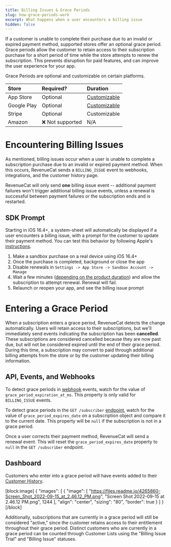 ```yaml
---
title: Billing Issues & Grace Periods
slug: how-grace-periods-work
excerpt: What happens when a user encounters a billing issue
hidden: false
---
```

If a customer is unable to complete their purchase due to an invalid or expired payment method, supported stores offer an optional grace period. Grace periods allow the customer to retain access to their subscription purchase for a short period of time while the store attempts to renew the subscription. This prevents disruption for paid features, and can improve the user experience for your app.

Grace Periods are optional and customizable on certain platforms.

| Store       | Required?       | Duration                                                                                                                                             |
| :---------- | :-------------- | :--------------------------------------------------------------------------------------------------------------------------------------------------- |
| App Store   | Optional        | [Customizable](https://developer.apple.com/help/app-store-connect/manage-subscriptions/enable-billing-grace-period-for-auto-renewable-subscriptions) |
| Google Play | Optional        | [Customizable](https://developer.android.com/google/play/billing/subscriptions)                                                                      |
| Stripe      | Optional        | Customizable                                                                                                                                         |
| Amazon      | ❌ Not supported | N/A          |

# Encountering Billing Issues

As mentioned, billing issues occur when a user is unable to complete a subscription purchase due to an invalid or expired payment method. When this occurs, RevenueCat sends a `BILLING_ISSUE` event to webhooks, integrations, and the customer history page.

RevenueCat will only send **one** billing issue event -- additional payment failures won't trigger additional billing issue events, unless a renewal is successful between payment failures or the subscription ends and is restarted. 

## SDK Prompt

Starting in iOS 16.4+, a system-sheet will automatically be displayed if a user encounters a billing issue, with a prompt for the customer to update their payment method. You can test this behavior by following Apple's [instructions](https://developer.apple.com/documentation/storekit/in-app_purchase/testing_in-app_purchases_with_sandbox/testing_failing_subscription_renewals_and_in-app_purchases#4182397). 

1. Make a sandbox purchase on a real device using iOS 16.4+
2. Once the purchase is completed, background or close the app
3. Disable renewals in `Settings -> App Store -> Sandbox Account -> Manage`
4. Wait a few minutes ([depending on the product duration](https://www.revenuecat.com/blog/engineering/the-ultimate-guide-to-subscription-testing-on-ios/#h-subscription-renewal-rates-in-the-developer-sandbox)) and allow the subscription to attempt renewal. Renewal will fail.
5. Relaunch or reopen your app, and see the billing issue prompt

# Entering a Grace Period

When a subscription enters a grace period, RevenueCat detects the change automatically. Users will retain access to their subscriptions, but we'll immediately send events indicating the subscription has been **cancelled**. These subscriptions are considered cancelled because they are now past due, but will not be considered expired until the end of their grace period. During this time, a subscription may convert to paid through additional billing attempts from the store or by the customer updating their billing information.

## API, Events, and Webhooks

To detect grace periods in [webhook](doc:webhooks) events, watch for the value of `grace_period_expiration_at_ms`. This property is only valid for `BILLING_ISSUE` events.

To detect grace periods in the `GET /subscriber` [endpoint](https://www.revenuecat.com/reference/subscribers), watch for the value of `grace_period_expires_date` on a subscription object and compare it to the current date. This property will be `null` if the subscription is not in a grace period.

Once a user corrects their payment method, RevenueCat will send a renewal event. This will reset the `grace_period_expires_date` property to `null` in the `GET /subscriber` endpoint.

## Dashboard

Customers who enter into a grace period will have events added to their [Customer History](doc:customers).

[block:image]
{
  "images": [
    {
      "image": [
        "https://files.readme.io/4265860-Screen_Shot_2022-09-15_at_2.46.12_PM.png",
        "Screen Shot 2022-09-15 at 2.46.12 PM.png",
        1244
      ],
      "align": "center",
      "sizing": "80",
      "border": true
    }
  ]
}
[/block]

Additionally, subscriptions that are currently in a grace period will still be considered "active," since the customer retains access to their entitlement throughout their grace period. Distinct customers who are currently in a grace period can be counted through Customer Lists using the "Billing Issue Trial" and "Billing Issue" statuses.
